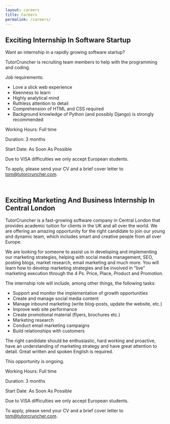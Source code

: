 ```yaml
---
layout: careers
title: Careers
permalink: /careers/
---
```


##  Exciting Internship In Software Startup

Want an internship in a rapidly growing software startup?

TutorCruncher is recruiting team members to help with the programming and coding.

Job requirements:

- Love a slick web experience
- Keenness to learn
- Highly analytical mind
- Ruthless attention to detail
- Comprehension of HTML and CSS required
- Background knowledge of Python (and possibly Django) is strongly recommended

Working Hours: Full time

Duration: 3 months

Start Date: As Soon As Possible

Due to VISA difficulties we only accept European students.

To apply, please send your CV and a brief cover letter to tom@tutorcruncher.com.

<br>

## Exciting Marketing And Business Internship In Central London

TutorCruncher is a fast-growing software company in Central London that provides academic tuition for clients in the UK and all over the world. We are offering an amazing opportunity for the right candidate to join our young and dynamic team, which includes smart and creative people from all over Europe.

We are looking for someone to assist us in developing and implementing our marketing strategies, helping with social media management, SEO, posting blogs, market research, email marketing and much more. You will learn how to develop marketing strategies and be involved in “live” marketing execution through the 4 Ps. Price, Place, Product and Promotion.

The internship role will include, among other things, the following tasks:

- Support and monitor the implementation of growth opportunities
- Create and manage social media content
- Manage inbound marketing (write blog-posts, update the website, etc.)
- Improve web site performance
- Create promotional material (flyers, brochures etc.)
- Marketing research
- Conduct email marketing campaigns
- Build relationships with customers

The right candidate should be enthusiastic, hard working and proactive, have an understanding of marketing strategy and have great attention to detail. Great written and spoken English is required.

This opportunity is ongoing.

Working Hours: Full time

Duration: 3 months

Start Date: As Soon As Possible

Due to VISA difficulties we only accept European students.

To apply, please send your CV and a brief cover letter to tom@tutorcruncher.com.
